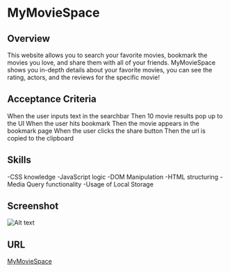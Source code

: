 # MyMovieSpace

## Overview

This website allows you to search your favorite movies, bookmark the movies you love, and share them with all of your friends. MyMovieSpace shows you in-depth details about your favorite movies, you can see the rating, actors, and the reviews for the specific movie!

## Acceptance Criteria

When the user inputs text in the searchbar
Then 10 movie results pop up to the UI
When the user hits bookmark
Then the movie appears in the bookmark page
When the user clicks the share button
Then the url is copied to the clipboard

## Skills

-CSS knowledge
-JavaScript logic
-DOM Manipulation
-HTML structuring
-Media Query functionality
-Usage of Local Storage

## Screenshot

![Alt text](/Screen%20Shot%202022-12-08%20at%207.31.08%20PM.png "MyMovieSpace")

## URL

[MyMovieSpace](https://grouponeel.github.io/01_group-project/)
